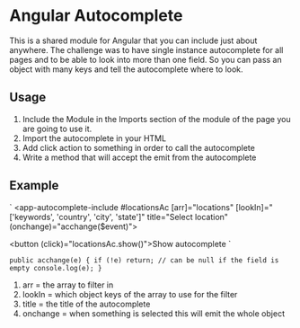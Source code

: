 # Angular Autocomplete
This is a shared module for Angular that you can include just about anywhere. The challenge was to have single instance autocomplete for all pages and to be able to look into more than one field.
So you can pass an object with many keys and tell the autocomplete where to look.

## Usage
1. Include the Module in the Imports section of the module of the page you are going to use it.
2. Import the autocomplete in your HTML
3. Add click action to something in order to call the autocomplete
4. Write a method that will accept the emit from the autocomplete


## Example

`
<app-autocomplete-include #locationsAc [arr]="locations" [lookIn]="['keywords', 'country', 'city', 'state']" title="Select location" (onchange)="acchange($event)"></app-autocomplete-include>

<button (click)="locationsAc.show()">Show autocomplete</button>
`

`
public acchange(e) {
    if (!e) return; // can be null if the field is empty
    console.log(e);
}
`

1. arr = the array to filter in
2. lookIn = which object keys of the array to use for the filter
3. title = the title of the autocomplete
4. onchange = when something is selected this will emit the whole object
